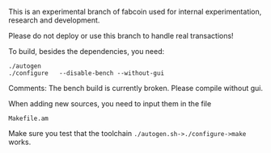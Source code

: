 This is an experimental branch of fabcoin used for internal experimentation, research and development. 

Please do not deploy or use this branch to handle real transactions! 


To build, besides the dependencies, you need:
```
./autogen
./configure   --disable-bench --without-gui
```

Comments: The bench build is currently broken. Please compile without gui.


When adding new sources, you need to input them in the file 

```Makefile.am```

Make sure you test that the toolchain ```./autogen.sh->./configure->make``` works. 
